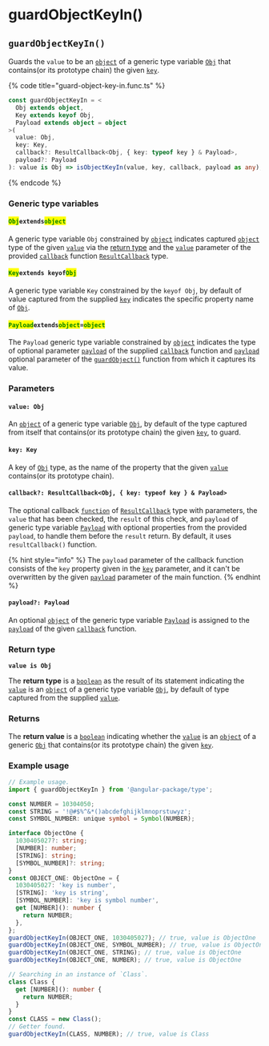 # guardObjectKeyIn()

## `guardObjectKeyIn()`

Guards the `value` to be an [`object`](https://developer.mozilla.org/en-US/docs/Web/JavaScript/Reference/Global\_Objects/Object) of a generic type variable [`Obj`](guardobjectkeyin.md#objextendsobject) that contains(or its prototype chain) the given [`key`](guardobjectkeyin.md#key-key).

{% code title="guard-object-key-in.func.ts" %}
```typescript
const guardObjectKeyIn = <
  Obj extends object,
  Key extends keyof Obj,
  Payload extends object = object
>(
  value: Obj,
  key: Key,
  callback?: ResultCallback<Obj, { key: typeof key } & Payload>,
  payload?: Payload
): value is Obj => isObjectKeyIn(value, key, callback, payload as any);
```
{% endcode %}

### Generic type variables

#### <mark style="color:green;">**`Obj`**</mark>**`extends`**<mark style="color:green;">**`object`**</mark>

A generic type variable `Obj` constrained by [`object`](https://developer.mozilla.org/en-US/docs/Web/JavaScript/Reference/Global\_Objects/Object) indicates captured [`object`](https://developer.mozilla.org/en-US/docs/Web/JavaScript/Reference/Global\_Objects/Object) type of the given [`value`](guardobjectkeyin.md#value-type) via the [return type](guardobjectkeyin.md#return-type) and the [`value`](../type/resultcallback.md#value-value) parameter of the provided [`callback`](guardobjectkeyin.md#callback-resultcallback-less-than-bigint-payload-greater-than) function [`ResultCallback`](../type/resultcallback.md) type.

#### <mark style="color:green;">**`Key`**</mark>**`extends keyof`**<mark style="color:green;">**`Obj`**</mark>

A generic type variable `Key` constrained by the `keyof Obj`, by default of value captured from the supplied [`key`](guardobjectkeyin.md#key-key) indicates the specific property name of [`Obj`](guardobjectkeyin.md#objextendsobject).

#### <mark style="color:green;">**`Payload`**</mark>**`extends`**<mark style="color:green;">**`object`**</mark>**`=`**<mark style="color:green;">**`object`**</mark>

The `Payload` generic type variable constrained by [`object`](https://www.typescriptlang.org/docs/handbook/basic-types.html#object) indicates the type of optional parameter [`payload`](../type/resultcallback.md#payload-payload) of the supplied [`callback`](guardobjectkeyin.md#callback-resultcallback-less-than-type-payload-greater-than) function and [`payload`](guardobjectkeyin.md#payload-payload) optional parameter of the [`guardObject()`](guardobjectkeyin.md#guardobject) function from which it captures its value.

### Parameters

#### `value: Obj`

An [`object`](https://developer.mozilla.org/en-US/docs/Web/JavaScript/Reference/Global\_Objects/Object) of a generic type variable [`Obj`](guardobjectkeyin.md#objextendsobject), by default of the type captured from itself that contains(or its prototype chain) the given [`key`](guardobjectkeyin.md#key-key), to guard.

#### `key: Key`

A key of [`Obj`](guardobjectkeyin.md#objextendsobject) type, as the name of the property that the given [`value`](guardobjectkeyin.md#value-obj) contains(or its prototype chain).

#### `callback?: ResultCallback<Obj, { key: typeof key } & Payload>`

The optional callback [`function`](https://developer.mozilla.org/en-US/docs/Web/JavaScript/Guide/Functions) of [`ResultCallback`](../type/resultcallback.md) type with parameters, the `value` that has been checked, the `result` of this check, and `payload` of generic type variable [`Payload`](guardobjectkeyin.md#payloadextendsobject-object) with optional properties from the provided `payload`, to handle them before the `result` return. By default, it uses `resultCallback()` function.

{% hint style="info" %}
The `payload` parameter of the callback function consists of the `key` property given in the [`key`](guardobjectkeyin.md#key-key) parameter, and it can't be overwritten by the given [`payload`](guardobjectkeyin.md#payload-payload) parameter of the main function.
{% endhint %}

#### `payload?: Payload`

An optional [`object`](https://developer.mozilla.org/en-US/docs/Web/JavaScript/Reference/Global\_Objects/Object) of the generic type variable [`Payload`](guardobjectkeyin.md#payloadextendsobject-object) is assigned to the [`payload`](../type/resultcallback.md#payload-payload) of the given [`callback`](guardobjectkeyin.md#callback-resultcallback-less-than-bigint-payload-greater-than) function.

### Return type

**`value is Obj`**

The **return type** is a [`boolean`](https://www.typescriptlang.org/docs/handbook/basic-types.html#boolean) as the result of its statement indicating the [`value`](guardobjectkeyin.md#value-obj) is an [`object`](https://www.typescriptlang.org/docs/handbook/basic-types.html#object) of a generic type variable [`Obj`](guardobjectkeyin.md#objextendsobject), by default of type captured from the supplied [`value`](guardobjectkeyin.md#value-obj).

### Returns

The **return value** is a [`boolean`](https://developer.mozilla.org/en-US/docs/Web/JavaScript/Reference/Global\_Objects/Boolean) indicating whether the [`value`](guardobjectkeyin.md#value-obj) is an [`object`](https://developer.mozilla.org/en-US/docs/Web/JavaScript/Reference/Global\_Objects/Object) of a generic [`Obj`](guardobjectkeyin.md#objextendsobject) that contains(or its prototype chain) the given [`key`](guardobjectkeyin.md#key-key).

### Example usage

```typescript
// Example usage.
import { guardObjectKeyIn } from '@angular-package/type';

const NUMBER = 10304050;
const STRING = '!@#$%^&*()abcdefghijklmnoprstuwyz';
const SYMBOL_NUMBER: unique symbol = Symbol(NUMBER);

interface ObjectOne {
  1030405027?: string;
  [NUMBER]: number;
  [STRING]: string;
  [SYMBOL_NUMBER]?: string;
}
const OBJECT_ONE: ObjectOne = {
  1030405027: 'key is number',
  [STRING]: 'key is string',
  [SYMBOL_NUMBER]: 'key is symbol number',
  get [NUMBER](): number {
    return NUMBER;
  },
};
guardObjectKeyIn(OBJECT_ONE, 1030405027); // true, value is ObjectOne
guardObjectKeyIn(OBJECT_ONE, SYMBOL_NUMBER); // true, value is ObjectOne
guardObjectKeyIn(OBJECT_ONE, STRING); // true, value is ObjectOne
guardObjectKeyIn(OBJECT_ONE, NUMBER); // true, value is ObjectOne

// Searching in an instance of `Class`.
class Class {
  get [NUMBER](): number {
    return NUMBER;
  }
}
const CLASS = new Class();
// Getter found.
guardObjectKeyIn(CLASS, NUMBER); // true, value is Class
```

